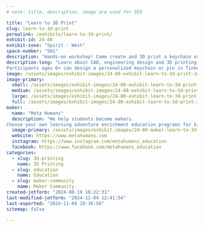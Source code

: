 ```yaml
---
# note: title, description, image are used for SEO

title: "Learn to 3D Print"
slug: learn-to-3d-print
permalink: /exhibits/learn-to-3d-print/
exhibit-id: 24-80
exhibit-zone: "Spirit - West"
space-number: "SH1"
description: "Hands-on workshop! Come create and 3D print a keychain or a pin. "
description-long: "Learn about CAD, engineering design and 3D printing with this fun hands-on workshop.
Participants ages 6+ can design a personalized keychain or pin in TinkerCAD, and 3D print it!"
image: /assets/images/exhibit-images/24-80-exhibit-learn-to-3d-print-3a5e74fe-4c79-43bb-8d73-9de83c9a6aec-2-large.JPG
image-primary: 
  small: /assets/images/exhibit-images/24-80-exhibit-learn-to-3d-print-3a5e74fe-4c79-43bb-8d73-9de83c9a6aec-2-small.JPG
  medium: /assets/images/exhibit-images/24-80-exhibit-learn-to-3d-print-3a5e74fe-4c79-43bb-8d73-9de83c9a6aec-2-medium.JPG
  large: /assets/images/exhibit-images/24-80-exhibit-learn-to-3d-print-3a5e74fe-4c79-43bb-8d73-9de83c9a6aec-2-large.JPG
  full: /assets/images/exhibit-images/24-80-exhibit-learn-to-3d-print-3a5e74fe-4c79-43bb-8d73-9de83c9a6aec-2-full.JPG
maker: 
  name: "Meta Humans"
  description: "We help students become makers.
Choose your own learning adventure enrichment education programs for kids 7 to 17. Engineering design, video game design, coding, makerspace, robotics and more."
  image-primary: /assets/images/exhibit-images/24-80-maker-learn-to-3d-print-logo-metahumans-medium.png
  website: https://www.metahumans.com
  instagram: https://www.instagram.com/metahumans_education
  facebook: https://www.facebook.com/metahumans_education
categories: 
  - slug: 3d-printing
    name: 3D Printing
  - slug: education
    name: Education
  - slug: maker-community
    name: Maker Community
created-jotform: "2024-08-19 18:22:31"
last-modified-jotform: "2024-11-04 12:41:54"
last-exported: "2024-11-04 20:36:56"
sitemap: false

---
```

